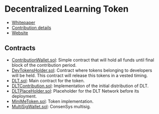# Decentralized Learning Token

- [Whitepaper](http://dlsacademy.io/wp-content/uploads/2017/08/dlsacademy_white_paper.pdf)
- [Contribution details](https://medium.com/@DLS_Academy/announcing-dls-academy-token-generation-event-tge-839a7c380e2e) 
- [Website](http://dlsacademy.io)

## Contracts

- [ContributionWallet.sol](/contracts/ContributionWallet.sol): Simple contract that will hold all funds until final block of the contribution period.
- [DevTokensHolder.sol](/contracts/DevTokensHolder.sol): Contract where tokens belonging to developers will be held. This contract will release this tokens in a vested timing.
- [DLT.sol](/contracts/DLT.sol): Main contract for the token.
- [DLTContribution.sol](/contracts/DLTContribution.sol): Implementation of the initial distribution of DLT.
- [DLTPlaceHolder.sol](/contracts/DLTPlaceHolder.sol): Placeholder for the DLT Network before its deployment.
- [MiniMeToken.sol](/contracts/MiniMeToken.sol): Token implementation.
- [MultiSigWallet.sol](/contracts/MultiSigWallet.sol): ConsenSys multisig.
